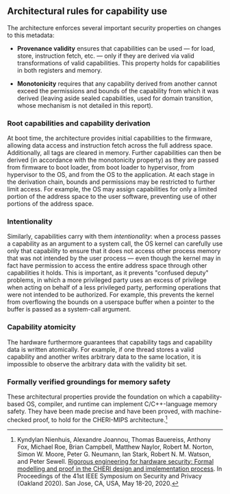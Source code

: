 ## Architectural rules for capability use

The architecture enforces several important security properties on changes to
this metadata:

* **Provenance validity** ensures that capabilities can be used &mdash; for
  load, store, instruction fetch, etc. &mdash; only if they are derived via valid
  transformations of valid capabilities.
  This property holds for capabilities in both registers and memory.

* **Monotonicity** requires that any capability derived from another
  cannot exceed the permissions and bounds of the capability from which it was
  derived (leaving aside sealed capabilities, used for domain transition,
  whose mechanism is not detailed in this report).

### Root capabilities and capability derivation

At boot time, the architecture provides initial capabilities to the firmware,
allowing data access and instruction fetch across the full address space.
Additionally, all tags are cleared in memory.
Further capabilities can then be derived (in accordance with the monotonicity
property) as they are passed from firmware to boot loader, from boot loader to
hypervisor, from hypervisor to the OS, and from the OS to the application.
At each stage in the derivation chain, bounds and permissions may be
restricted to further limit access.
For example, the OS may assign capabilities for only a limited portion of the
address space to the user software, preventing use of other portions of the
address space.

### Intentionality

Similarly, capabilities carry with them *intentionality*: when a
process passes a capability as an argument to a system call, the OS kernel can
carefully use only that capability to ensure that it does not access other
process memory that was not intended by the user process &mdash; even though the
kernel may in fact have permission to access the entire address space through
other capabilities it holds.
This is important, as it prevents "confused deputy" problems, in which a more
privileged party uses an excess of privilege when acting on behalf of a less
privileged party, performing operations that were not intended to be
authorized.
For example, this prevents the kernel from overflowing the bounds on a
userspace buffer when a pointer to the buffer is passed as a
system-call argument.

### Capability atomicity

The hardware furthermore guarantees that capability tags and capability data is written atomically.
For example, if one thread stores a valid capability and another writes arbitrary data to the same location, it is impossible to observe the arbitrary data with the validity bit set.

### Formally verified groundings for memory safety

These architectural properties provide the foundation on which a
capability-based OS, compiler, and runtime can implement C/C++-language memory
safety.
They have been made precise and have been proved, with machine-checked proof,
to hold for the CHERI-MIPS architecture.[^1]

[^1]: Kyndylan Nienhuis, Alexandre Joannou, Thomas Bauereiss, Anthony Fox, Michael Roe, Brian Campbell, Matthew Naylor, Robert M. Norton, Simon W. Moore, Peter G. Neumann, Ian Stark, Robert N. M. Watson, and Peter Sewell. [Rigorous engineering for hardware security: Formal modelling and proof in the CHERI design and implementation process](https://www.cl.cam.ac.uk/research/security/ctsrd/pdfs/202005oakland-cheri-formal.pdf). In Proceedings of the 41st IEEE Symposium on Security and Privacy (Oakland 2020). San Jose, CA, USA, May 18-20, 2020.
